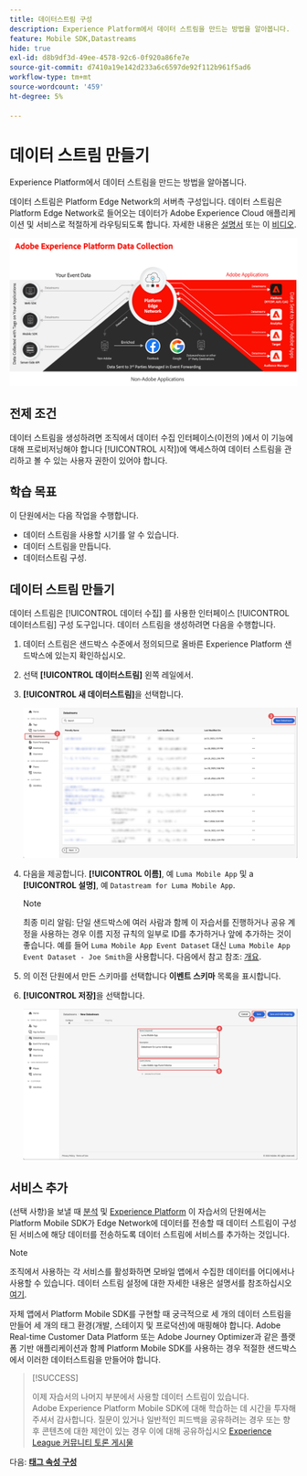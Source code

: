 ```yaml
---
title: 데이터스트림 구성
description: Experience Platform에서 데이터 스트림을 만드는 방법을 알아봅니다.
feature: Mobile SDK,Datastreams
hide: true
exl-id: d8b9df3d-49ee-4578-92c6-0f920a86fe7e
source-git-commit: d7410a19e142d233a6c6597de92f112b961f5ad6
workflow-type: tm+mt
source-wordcount: '459'
ht-degree: 5%

---
```


# 데이터 스트림 만들기

Experience Platform에서 데이터 스트림을 만드는 방법을 알아봅니다.

데이터 스트림은 Platform Edge Network의 서버측 구성입니다. 데이터 스트림은 Platform Edge Network로 들어오는 데이터가 Adobe Experience Cloud 애플리케이션 및 서비스로 적절하게 라우팅되도록 합니다. 자세한 내용은 [설명서](https://experienceleague.adobe.com/docs/experience-platform/edge/fundamentals/datastreams.html) 또는 이 [비디오](https://experienceleague.adobe.com/docs/platform-learn/data-collection/edge-network/configure-datastreams.html?lang=ko).

![아키텍처](assets/architecture.png)

## 전제 조건

데이터 스트림을 생성하려면 조직에서 데이터 수집 인터페이스(이전의 )에서 이 기능에 대해 프로비저닝해야 합니다 [!UICONTROL 시작])에 액세스하여 데이터 스트림을 관리하고 볼 수 있는 사용자 권한이 있어야 합니다.

## 학습 목표

이 단원에서는 다음 작업을 수행합니다.

* 데이터 스트림을 사용할 시기를 알 수 있습니다.
* 데이터 스트림을 만듭니다.
* 데이터스트림 구성.

## 데이터 스트림 만들기

데이터 스트림은 [!UICONTROL 데이터 수집] 를 사용한 인터페이스 [!UICONTROL 데이터스트림] 구성 도구입니다. 데이터 스트림을 생성하려면 다음을 수행합니다.

1. 데이터 스트림은 샌드박스 수준에서 정의되므로 올바른 Experience Platform 샌드박스에 있는지 확인하십시오.
1. 선택 **[!UICONTROL 데이터스트림]** 왼쪽 레일에서.
1. **[!UICONTROL 새 데이터스트림]**&#x200B;을 선택합니다.

   ![데이터스트림 홈](assets/datastream-new.png)

1. 다음을 제공합니다. **[!UICONTROL 이름]**, 예 `Luma Mobile App` 및 a **[!UICONTROL 설명]**, 예 `Datastream for Luma Mobile App`.

   >[!NOTE]
   >
   >최종 미리 알림: 단일 샌드박스에 여러 사람과 함께 이 자습서를 진행하거나 공유 계정을 사용하는 경우 이름 지정 규칙의 일부로 ID를 추가하거나 앞에 추가하는 것이 좋습니다. 예를 들어 `Luma Mobile App Event Dataset` 대신 `Luma Mobile App Event Dataset - Joe Smith`을 사용합니다. 다음에서 참고 참조: [개요](overview.md).

1. 의 이전 단원에서 만든 스키마를 선택합니다 **이벤트 스키마** 목록을 표시합니다.
1. **[!UICONTROL 저장]**&#x200B;을 선택합니다.

   ![새 데이터스트림](assets/datastream-name.png)


## 서비스 추가

(선택 사항)을 보낼 때 [분석](analytics.md) 및 [Experience Platform](platform.md) 이 자습서의 단원에서는 Platform Mobile SDK가 Edge Network에 데이터를 전송할 때 데이터 스트림이 구성된 서비스에 해당 데이터를 전송하도록 데이터 스트림에 서비스를 추가하는 것입니다.

<!--

### Adobe Analytics

1. Select **[!UICONTROL Add Service]**.

1. Add **[!UICONTROL Adobe Analytics]** from the [!UICONTROL Service] list, 

1. Enter the name of the report site that you want to use in **[!UICONTROL Report Suite ID]**.

1. Enable the service by switching **[!UICONTROL Enabled]** on.

1. Select **[!UICONTROL Save]**.

   ![Add Adobe Analytics as datastream service](assets/datastream-service-aa.png)


### Adobe Experience Platform

You might also want to enable the Adobe Experience Platform service. 

>[!IMPORTANT]
>
>You can only enable the Adobe Experience Platform service when having created an event dataset. If you don't already have an event dataset created, follow the instructions [here](platform.md).

1. Click ![Add](https://spectrum.adobe.com/static/icons/workflow_18/Smock_AddCircle_18_N.svg) **[!UICONTROL Add Service]** to add another service.

1. Select **[!UICONTROL Adobe Experience Platform]** from the [!UICONTROL Service] list.

1. Enable the service by switching **[!UICONTROL Enabled]** on.

1. Select the **[!UICONTROL Event Dataset]** that you created as part of the [Create a dataset](platform.md#create-a-dataset) instructions, for example **Luma Mobile App Event Dataset**

1. Select **[!UICONTROL Save]**.

   ![Add Adobe Experience Platform as a datastream service](assets/datastream-service-aep.png)
1. The final configuration should look something like this.
   
   ![datastream settings](assets/datastream-settings.png)

-->


>[!NOTE]
>
>조직에서 사용하는 각 서비스를 활성화하면 모바일 앱에서 수집한 데이터를 어디에서나 사용할 수 있습니다. 데이터 스트림 설정에 대한 자세한 내용은 설명서를 참조하십시오 [여기](https://experienceleague.adobe.com/docs/experience-platform/edge/fundamentals/datastreams.html#adobe-experience-platform-settings).

자체 앱에서 Platform Mobile SDK를 구현할 때 궁극적으로 세 개의 데이터 스트림을 만들어 세 개의 태그 환경(개발, 스테이지 및 프로덕션)에 매핑해야 합니다. Adobe Real-time Customer Data Platform 또는 Adobe Journey Optimizer과 같은 플랫폼 기반 애플리케이션과 함께 Platform Mobile SDK를 사용하는 경우 적절한 샌드박스에서 이러한 데이터스트림을 만들어야 합니다.

>[!SUCCESS]
>
>이제 자습서의 나머지 부분에서 사용할 데이터 스트림이 있습니다.<br/>Adobe Experience Platform Mobile SDK에 대해 학습하는 데 시간을 투자해 주셔서 감사합니다. 질문이 있거나 일반적인 피드백을 공유하려는 경우 또는 향후 콘텐츠에 대한 제안이 있는 경우 이에 대해 공유하십시오 [Experience League 커뮤니티 토론 게시물](https://experienceleaguecommunities.adobe.com/t5/adobe-experience-platform-launch/tutorial-discussion-implement-adobe-experience-cloud-in-mobile/td-p/443796)

다음: **[태그 속성 구성](configure-tags.md)**
